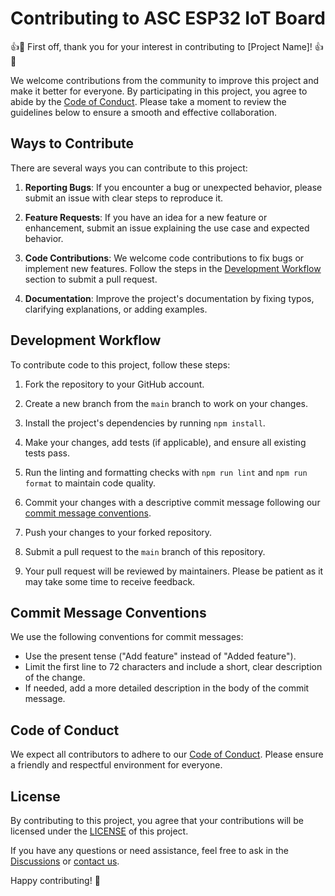 # Contributing to ASC ESP32 IoT Board

👍🎉 First off, thank you for your interest in contributing to [Project Name]! 👍🎉

We welcome contributions from the community to improve this project and make it better for everyone. By participating in this project, you agree to abide by the [Code of Conduct](CODE_OF_CONDUCT.md). Please take a moment to review the guidelines below to ensure a smooth and effective collaboration.

## Ways to Contribute

There are several ways you can contribute to this project:

1. **Reporting Bugs**: If you encounter a bug or unexpected behavior, please submit an issue with clear steps to reproduce it.

2. **Feature Requests**: If you have an idea for a new feature or enhancement, submit an issue explaining the use case and expected behavior.

3. **Code Contributions**: We welcome code contributions to fix bugs or implement new features. Follow the steps in the [Development Workflow](#development-workflow) section to submit a pull request.

4. **Documentation**: Improve the project's documentation by fixing typos, clarifying explanations, or adding examples.

## Development Workflow

To contribute code to this project, follow these steps:

1. Fork the repository to your GitHub account.

2. Create a new branch from the `main` branch to work on your changes.

3. Install the project's dependencies by running `npm install`.

4. Make your changes, add tests (if applicable), and ensure all existing tests pass.

5. Run the linting and formatting checks with `npm run lint` and `npm run format` to maintain code quality.

6. Commit your changes with a descriptive commit message following our [commit message conventions](#commit-message-conventions).

7. Push your changes to your forked repository.

8. Submit a pull request to the `main` branch of this repository.

9. Your pull request will be reviewed by maintainers. Please be patient as it may take some time to receive feedback.

## Commit Message Conventions

We use the following conventions for commit messages:

- Use the present tense ("Add feature" instead of "Added feature").
- Limit the first line to 72 characters and include a short, clear description of the change.
- If needed, add a more detailed description in the body of the commit message.

## Code of Conduct

We expect all contributors to adhere to our [Code of Conduct](CODE_OF_CONDUCT.md). Please ensure a friendly and respectful environment for everyone.

## License

By contributing to this project, you agree that your contributions will be licensed under the [LICENSE](LICENSE) of this project.

If you have any questions or need assistance, feel free to ask in the [Discussions](link-to-discussions) or [contact us](mailto:email@example.com).

Happy contributing! 🚀

